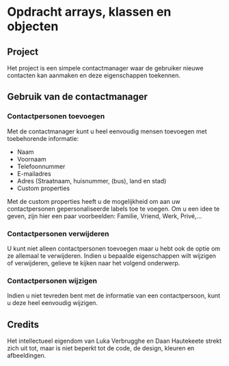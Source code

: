 # Opdracht arrays, klassen en objecten

## Project
Het project is een simpele contactmanager waar de gebruiker nieuwe contacten kan aanmaken en deze eigenschappen toekennen.

## Gebruik van de contactmanager

### Contactpersonen toevoegen
Met de contactmanager kunt u heel eenvoudig mensen toevoegen met toebehorende informatie:

- Naam
- Voornaam
- Telefoonnummer
- E-mailadres
- Adres (Straatnaam, huisnummer, (bus), land en stad)
- Custom properties

Met de custom properties heeft u de mogelijkheid om aan uw contactpersonen gepersonaliseerde labels toe te voegen.
Om u een idee te geven, zijn hier een paar voorbeelden: Familie, Vriend, Werk, Privé,... 

### Contactpersonen verwijderen
U kunt niet alleen contactpersonen toevoegen maar u hebt ook de optie om ze allemaal te verwijderen.
Indien u bepaalde eigenschappen wilt wijzigen of verwijderen, gelieve te kijken naar het volgend onderwerp.

### Contactpersonen wijzigen
Indien u niet tevreden bent met de informatie van een contactpersoon, kunt u deze heel eenvoudig wijzigen.

## Credits
Het intellectueel eigendom van Luka Verbrugghe en Daan Hautekeete strekt zich uit tot, maar is niet beperkt tot de code, de design, kleuren en afbeeldingen.
